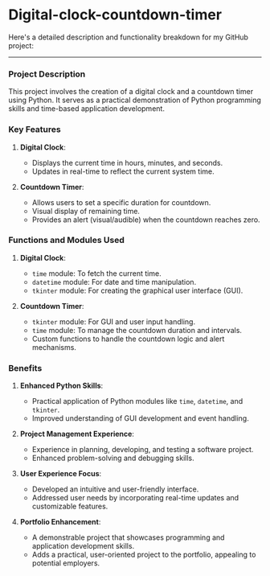 # Digital-clock-countdown-timer

Here's a detailed description and functionality breakdown for my GitHub project:

-----------------------------------


### Project Description
This project involves the creation of a digital clock and a countdown timer using Python. It serves as a practical demonstration of Python programming skills and time-based application development.

### Key Features
1. **Digital Clock**:
   - Displays the current time in hours, minutes, and seconds.
   - Updates in real-time to reflect the current system time.

2. **Countdown Timer**:
   - Allows users to set a specific duration for countdown.
   - Visual display of remaining time.
   - Provides an alert (visual/audible) when the countdown reaches zero.

### Functions and Modules Used
1. **Digital Clock**:
   - `time` module: To fetch the current time.
   - `datetime` module: For date and time manipulation.
   - `tkinter` module: For creating the graphical user interface (GUI).

2. **Countdown Timer**:
   - `tkinter` module: For GUI and user input handling.
   - `time` module: To manage the countdown duration and intervals.
   - Custom functions to handle the countdown logic and alert mechanisms.

### Benefits
1. **Enhanced Python Skills**:
   - Practical application of Python modules like `time`, `datetime`, and `tkinter`.
   - Improved understanding of GUI development and event handling.

2. **Project Management Experience**:
   - Experience in planning, developing, and testing a software project.
   - Enhanced problem-solving and debugging skills.

3. **User Experience Focus**:
   - Developed an intuitive and user-friendly interface.
   - Addressed user needs by incorporating real-time updates and customizable features.

4. **Portfolio Enhancement**:
   - A demonstrable project that showcases programming and application development skills.
   - Adds a practical, user-oriented project to the portfolio, appealing to potential employers.
